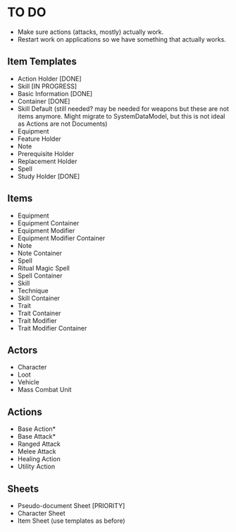 # TO DO

- Make sure actions (attacks, mostly) actually work.
- Restart work on applications so we have something that actually works.

## Item Templates

- Action Holder [DONE]
- Skill [IN PROGRESS]
- Basic Information [DONE]
- Container [DONE]
- Skill Default (still needed? may be needed for weapons but these are not items anymore. Might migrate to SystemDataModel, but this is not ideal as Actions are not Documents)
- Equipment
- Feature Holder
- Note
- Prerequisite Holder
- Replacement Holder
- Spell
- Study Holder [DONE]

## Items

- Equipment
- Equipment Container
- Equipment Modifier
- Equipment Modifier Container
- Note
- Note Container
- Spell
- Ritual Magic Spell
- Spell Container
- Skill
- Technique
- Skill Container
- Trait
- Trait Container
- Trait Modifier
- Trait Modifier Container

## Actors

- Character
- Loot
- Vehicle
- Mass Combat Unit

## Actions

- Base Action\*
- Base Attack\*
- Ranged Attack
- Melee Attack
- Healing Action
- Utility Action

## Sheets

- Pseudo-document Sheet [PRIORITY]
- Character Sheet
- Item Sheet (use templates as before)
